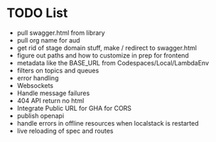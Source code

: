 # TODO List

- pull swagger.html from library
- pull org name for aud
- get rid of stage domain stuff, make / redirect to swagger.html
- figure out paths and how to customize in prep for frontend
- metadata like the BASE_URL from Codespaces/Local/LambdaEnv
- filters on topics and queues
- error handling
- Websockets
- Handle message failures
- 404 API return no html
- Integrate Public URL for GHA for CORS
- publish openapi
- handle errors in offline resources when localstack is restarted
- live reloading of spec and routes
